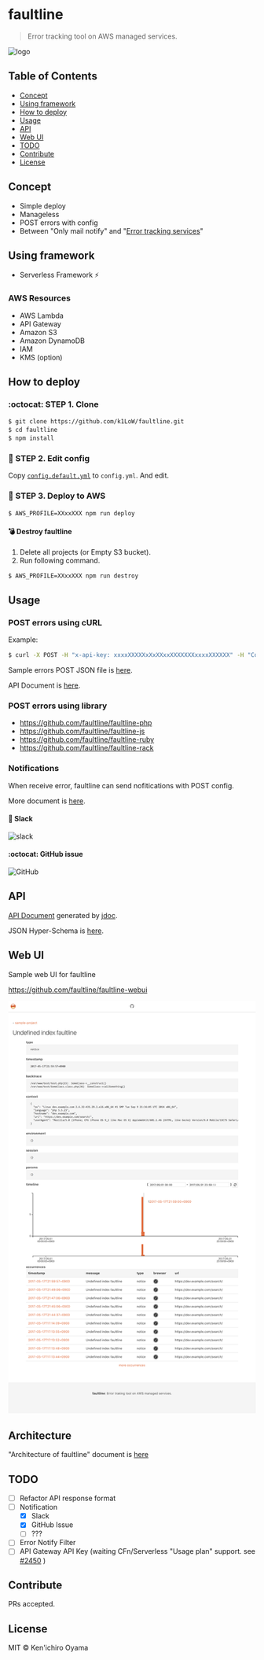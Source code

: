# faultline

> Error tracking tool on AWS managed services.

![logo](https://faultline.github.io/faultline/faultline.png)

## Table of Contents

- [Concept](#concept)
- [Using framework](#using-framework)
- [How to deploy](#how-to-deploy)
- [Usage](#usage)
- [API](#api)
- [Web UI](#web-ui)
- [TODO](#todo)
- [Contribute](#contribute)
- [License](#license)

## Concept

- Simple deploy
- Manageless
- POST errors with config
- Between "Only mail notify" and "[Error tracking services](https://www.google.co.jp/search?q=error%20tracking%20service)"

## Using framework

- Serverless Framework :zap:

### AWS Resources

- AWS Lambda
- API Gateway
- Amazon S3
- Amazon DynamoDB
- IAM
- KMS (option)

## How to deploy

### :octocat: STEP 1. Clone

```sh
$ git clone https://github.com/k1LoW/faultline.git
$ cd faultline
$ npm install
```

### :pencil: STEP 2. Edit config

Copy [`config.default.yml`](config.default.yml) to `config.yml`. And edit.

### :rocket: STEP 3. Deploy to AWS

```sh
$ AWS_PROFILE=XXxxXXX npm run deploy
```

#### :bomb: Destroy faultline

1. Delete all projects (or Empty S3 bucket).
2. Run following command.

```sh
$ AWS_PROFILE=XXxxXXX npm run destroy
```

## Usage

### POST errors using cURL

Example:

```sh
$ curl -X POST -H "x-api-key: xxxxXXXXXxXxXXxxXXXXXXXxxxxXXXXXX" -H "Content-Type: application/json" -d @sample-errors.json https://xxxxxxxxx.execute-api.ap-northeast-1.amazonaws.com/v0/projects/sample-project/errors
```

Sample errors POST JSON file is [here](sample-errors.json).

API Document is [here](docs/api.md).

### POST errors using library

- https://github.com/faultline/faultline-php
- https://github.com/faultline/faultline-js
- https://github.com/faultline/faultline-ruby
- https://github.com/faultline/faultline-rack

### Notifications

When receive error, faultline can send nofitications with POST config.

More document is [here](docs/notifications.md).

#### :speech_balloon: Slack

![slack](https://faultline.github.io/faultline/slack.png)

#### :octocat: GitHub issue

![GitHub](https://faultline.github.io/faultline/github.png)

## API

[API Document](docs/api.md) generated by [jdoc](https://github.com/r7kamura/jdoc).

JSON Hyper-Schema is [here](schema.json).

## Web UI

Sample web UI for faultline

https://github.com/faultline/faultline-webui

![Web UI](docs/webui.png)

## Architecture

"Architecture of faultline" document is [here](docs/architecture.md)

## TODO

- [ ] Refactor API response format
- [ ] Notification
    - [x] Slack
    - [x] GitHub Issue
    - [ ] ???
- [ ] Error Notify Filter
- [ ] API Gateway API Key (waiting CFn/Serverless "Usage plan" support. see [#2450](https://github.com/serverless/serverless/issues/2450) )

## Contribute

PRs accepted.

## License

MIT © Ken&#39;ichiro Oyama
